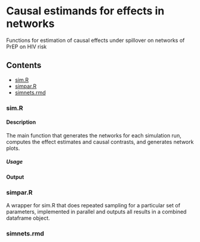 # Causal estimands for effects in networks
Functions for estimation of causal effects under spillover on networks of PrEP on HIV risk
## Contents 
* [sim.R](/sim.R)
* [simpar.R](/simpar.R)
* [simnets.rmd](/simnets.rmd)
### sim.R
#### Description
The main function that generates the networks for each simulation run, computes the effect estimates and causal contrasts, and generates network plots.
##### Usage
#### Output 

### simpar.R
A wrapper for sim.R that does repeated sampling for a particular set of parameters, implemented in parallel and outputs all results in a combined dataframe object.

### simnets.rmd 
